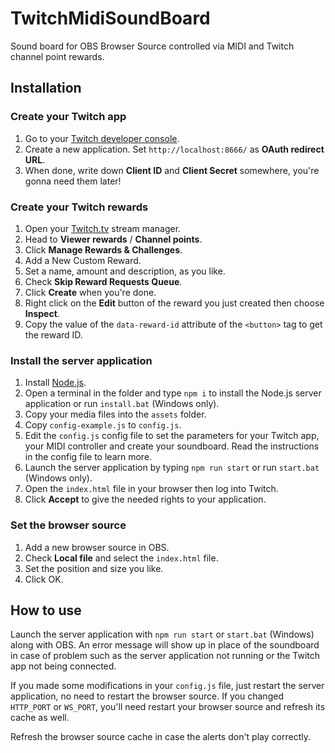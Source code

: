 # TwitchMidiSoundBoard

Sound board for OBS Browser Source controlled via MIDI and Twitch channel point rewards.

## Installation

### Create your Twitch app

1. Go to your [Twitch developer console](https://dev.twitch.tv/console/apps).
2. Create a new application. Set `http://localhost:8666/` as **OAuth redirect URL**.
3. When done, write down **Client ID** and **Client Secret** somewhere, you're gonna need them later!

### Create your Twitch rewards

1. Open your [Twitch.tv](https://twitch.tv) stream manager.
2. Head to **Viewer rewards** / **Channel points**.
3. Click **Manage Rewards & Challenges**.
4. Add a New Custom Reward.
5. Set a name, amount and description, as you like.
6. Check **Skip Reward Requests Queue**.
7. Click **Create** when you're done.
8. Right click on the **Edit** button of the reward you just created then choose **Inspect**.
9. Copy the value of the `data-reward-id` attribute of the `<button>` tag to get the reward ID.

### Install the server application

1. Install [Node.js](https://nodejs.org/).
2. Open a terminal in the folder and type `npm i` to install the Node.js server application or run `install.bat` (Windows only).
3. Copy your media files into the `assets` folder.
4. Copy `config-example.js` to `config.js`.
5. Edit the `config.js` config file to set the parameters for your Twitch app, your MIDI controller and create your soundboard. Read the instructions in the config file to learn more.
6. Launch the server application by typing `npm run start` or run `start.bat` (Windows only).
7. Open the `index.html` file in your browser then log into Twitch.
8. Click **Accept** to give the needed rights to your application.

### Set the browser source

1. Add a new browser source in OBS.
2. Check **Local file** and select the `index.html` file.
3. Set the position and size you like.
4. Click OK.

## How to use

Launch the server application with `npm run start` or `start.bat` (Windows) along with OBS. An error message will show up in place of the soundboard in case of problem such as the server application not running or the Twitch app not being connected.

If you made some modifications in your `config.js` file, just restart the server application, no need to restart the browser source. If you changed `HTTP_PORT` or `WS_PORT`, you'll need restart your browser source and refresh its cache as well.

Refresh the browser source cache in case the alerts don't play correctly.